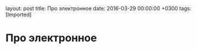 layout: post
title: Про электронное
date: 2016-03-29 00:00:00 +0300
tags: [Imported]
# Про электронное 

